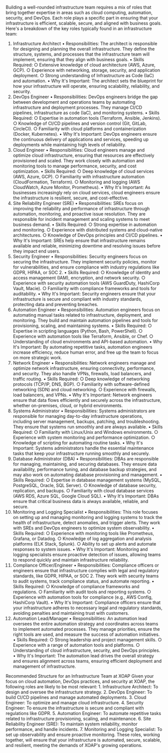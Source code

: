 Building a well-rounded infrastructure team requires a mix of roles that bring together expertise in areas such as cloud computing, automation, security, and DevOps. Each role plays a specific part in ensuring that your infrastructure is efficient, scalable, secure, and aligned with business goals. Here's a breakdown of the key roles typically found in an infrastructure team:

1. Infrastructure Architect
   • Responsibilities: The architect is responsible for designing and planning the overall infrastructure. They define the structure, systems, and processes that the infrastructure team will implement, ensuring that they align with business goals.
   • Skills Required:
   ○ Extensive knowledge of cloud architecture (AWS, Azure, GCP).
   ○ Experience with networking, storage, security, and application deployment.
   ○ Strong understanding of Infrastructure as Code (IaC) and automation.
   • Why It's Important: The architect sets the blueprint for how your infrastructure will operate, ensuring scalability, reliability, and security.
2. DevOps Engineer
   • Responsibilities: DevOps engineers bridge the gap between development and operations teams by automating infrastructure and deployment processes. They manage CI/CD pipelines, infrastructure as code (IaC), and monitoring systems.
   • Skills Required:
   ○ Expertise in automation tools (Terraform, Ansible, Jenkins).
   ○ Knowledge of CI/CD pipelines and version control (Git, GitLab, CircleCI).
   ○ Familiarity with cloud platforms and containerization (Docker, Kubernetes).
   • Why It's Important: DevOps engineers ensure the continuous delivery of applications and services, speeding up deployments while maintaining high levels of reliability.
3. Cloud Engineer
   • Responsibilities: Cloud engineers manage and optimize cloud infrastructure, ensuring that resources are effectively provisioned and scaled. They work closely with automation and monitoring tools to manage performance, security, and cost optimization.
   • Skills Required:
   ○ Deep knowledge of cloud services (AWS, Azure, GCP).
   ○ Familiarity with infrastructure automation (CloudFormation, Terraform).
   ○ Monitoring and logging (AWS CloudWatch, Azure Monitor, Prometheus).
   • Why It's Important: As businesses increasingly rely on cloud services, cloud engineers ensure the infrastructure is resilient, secure, and cost-effective.
4. Site Reliability Engineer (SRE)
   • Responsibilities: SREs focus on improving the reliability and performance of infrastructure through automation, monitoring, and proactive issue resolution. They are responsible for incident management and scaling systems to meet business demand.
   • Skills Required:
   ○ Strong expertise in automation and monitoring.
   ○ Experience with distributed systems and cloud-native architectures.
   ○ Knowledge of DevOps principles and CI/CD pipelines.
   • Why It's Important: SREs help ensure that infrastructure remains available and reliable, minimizing downtime and resolving issues before they impact end users.
5. Security Engineer
   • Responsibilities: Security engineers focus on securing the infrastructure. They implement security policies, monitor for vulnerabilities, and ensure compliance with industry regulations like GDPR, HIPAA, or SOC 2.
   • Skills Required:
   ○ Knowledge of identity and access management (IAM), encryption, and network security.
   ○ Experience with security automation tools (AWS GuardDuty, HashiCorp Vault, Macie).
   ○ Familiarity with compliance frameworks and tools for auditability.
   • Why It's Important: Security engineers ensure that your infrastructure is secure and compliant with industry standards, protecting data and preventing breaches.
6. Automation Engineer
   • Responsibilities: Automation engineers focus on automating manual tasks related to infrastructure, deployment, and monitoring. They build and maintain automation pipelines and tools for provisioning, scaling, and maintaining systems.
   • Skills Required:
   ○ Expertise in scripting languages (Python, Bash, PowerShell).
   ○ Experience with automation tools like Terraform, Ansible, or Chef.
   ○ Understanding of cloud environments and API-based automation.
   • Why It's Important: By automating repetitive tasks, automation engineers increase efficiency, reduce human error, and free up the team to focus on more strategic work.
7. Network Engineer
   • Responsibilities: Network engineers manage and optimize network infrastructure, ensuring connectivity, performance, and security. They also handle VPNs, firewalls, load balancers, and traffic routing.
   • Skills Required:
   ○ Deep knowledge of networking protocols (TCP/IP, DNS, BGP).
   ○ Familiarity with software-defined networking (SDN) and cloud networking.
   ○ Experience with firewalls, load balancers, and VPNs.
   • Why It's Important: Network engineers ensure that data flows efficiently and securely across the infrastructure, whether on-premises, cloud, or hybrid environments.
8. Systems Administrator
   • Responsibilities: Systems administrators are responsible for managing day-to-day infrastructure operations, including server management, backups, patching, and troubleshooting. They ensure that systems run smoothly and are always available.
   • Skills Required:
   ○ Familiarity with Linux/Unix and Windows environments.
   ○ Experience with system monitoring and performance optimization.
   ○ Knowledge of scripting for automating routine tasks.
   • Why It's Important: Systems administrators handle the essential maintenance tasks that keep your infrastructure running smoothly and securely.
9. Database Administrator (DBA)
   • Responsibilities: DBAs are responsible for managing, maintaining, and securing databases. They ensure data availability, performance tuning, and database backup strategies, and may also work on automating database provisioning and management.
   • Skills Required:
   ○ Expertise in database management systems (MySQL, PostgreSQL, Oracle, SQL Server).
   ○ Knowledge of database security, replication, and backups.
   ○ Familiarity with cloud database services (AWS RDS, Azure SQL, Google Cloud SQL).
   • Why It's Important: DBAs ensure that critical business data is always available, reliable, and secure.
10. Monitoring and Logging Specialist
    • Responsibilities: This role focuses on setting up and managing monitoring and logging systems to track the health of infrastructure, detect anomalies, and trigger alerts. They work with SREs and DevOps engineers to optimize system observability.
    • Skills Required:
    ○ Experience with monitoring tools like Prometheus, Grafana, or Datadog.
    ○ Knowledge of log aggregation and analysis platforms (ELK Stack, Splunk).
    ○ Ability to set up alerts and automate responses to system issues.
    • Why It's Important: Monitoring and logging specialists ensure proactive detection of issues, allowing teams to respond quickly and maintain infrastructure reliability.
11. Compliance Officer/Engineer
    • Responsibilities: Compliance officers or engineers ensure that infrastructure complies with legal and regulatory standards, like GDPR, HIPAA, or SOC 2. They work with security teams to audit systems, track compliance status, and automate reporting.
    • Skills Required:
    ○ Knowledge of compliance frameworks and regulations.
    ○ Familiarity with audit tools and reporting systems.
    ○ Experience with automation tools for compliance (e.g., AWS Config, HashiCorp Vault).
    • Why It's Important: Compliance officers ensure that your infrastructure adheres to necessary legal and regulatory standards, avoiding penalties and maintaining trust with customers.
12. Automation Lead/Manager
    • Responsibilities: An automation lead oversees the entire automation strategy and coordinates across teams to implement automated processes. They manage priorities, ensure the right tools are used, and measure the success of automation initiatives.
    • Skills Required:
    ○ Strong leadership and project management skills.
    ○ Experience with a range of automation tools and platforms.
    ○ Understanding of cloud infrastructure, security, and DevOps principles.
    • Why It's Important: The automation lead drives the overall strategy and ensures alignment across teams, ensuring efficient deployment and management of infrastructure.

Recommended Structure for an Infrastructure Team at XOAP
Given your focus on cloud automation, DevOps practices, and security at XOAP, the following roles are likely to be most relevant: 1. Infrastructure Architect: To design and oversee the infrastructure strategy. 2. DevOps Engineer: To build CI/CD pipelines and manage automated deployments. 3. Cloud Engineer: To optimize and manage cloud infrastructure. 4. Security Engineer: To ensure the infrastructure is secure and compliant with regulations like GDPR. 5. Automation Engineer: To automate repetitive tasks related to infrastructure provisioning, scaling, and maintenance. 6. Site Reliability Engineer (SRE): To maintain system reliability, monitor performance, and handle incidents. 7. Monitoring and Logging Specialist: To set up observability and ensure proactive monitoring.
These roles, working together, will ensure that your infrastructure is automated, secure, scalable, and resilient, meeting the demands of XOAP's growing operations.
